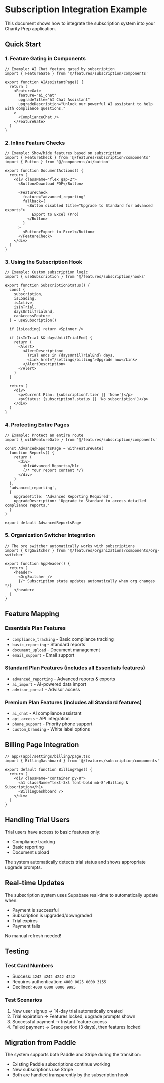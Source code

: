 # Subscription Integration Example

This document shows how to integrate the subscription system into your Charity Prep application.

## Quick Start

### 1. Feature Gating in Components

```tsx
// Example: AI Chat feature gated by subscription
import { FeatureGate } from '@/features/subscription/components'

export function AIAssistantPage() {
  return (
    <FeatureGate 
      feature="ai_chat"
      upgradeTitle="AI Chat Assistant"
      upgradeDescription="Unlock our powerful AI assistant to help with compliance questions."
    >
      <ComplianceChat />
    </FeatureGate>
  )
}
```

### 2. Inline Feature Checks

```tsx
// Example: Show/hide features based on subscription
import { FeatureCheck } from '@/features/subscription/components'
import { Button } from '@/components/ui/button'

export function DocumentActions() {
  return (
    <div className="flex gap-2">
      <Button>Download PDF</Button>
      
      <FeatureCheck 
        feature="advanced_reporting"
        fallback={
          <Button disabled title="Upgrade to Standard for advanced exports">
            Export to Excel (Pro)
          </Button>
        }
      >
        <Button>Export to Excel</Button>
      </FeatureCheck>
    </div>
  )
}
```

### 3. Using the Subscription Hook

```tsx
// Example: Custom subscription logic
import { useSubscription } from '@/features/subscription/hooks'

export function SubscriptionStatus() {
  const { 
    subscription, 
    isLoading, 
    isActive, 
    isInTrial, 
    daysUntilTrialEnd,
    canAccessFeature 
  } = useSubscription()

  if (isLoading) return <Spinner />

  if (isInTrial && daysUntilTrialEnd) {
    return (
      <Alert>
        <AlertDescription>
          Trial ends in {daysUntilTrialEnd} days. 
          <Link href="/settings/billing">Upgrade now</Link>
        </AlertDescription>
      </Alert>
    )
  }

  return (
    <div>
      <p>Current Plan: {subscription?.tier || 'None'}</p>
      <p>Status: {subscription?.status || 'No subscription'}</p>
    </div>
  )
}
```

### 4. Protecting Entire Pages

```tsx
// Example: Protect an entire route
import { withFeatureGate } from '@/features/subscription/components'

const AdvancedReportsPage = withFeatureGate(
  function Reports() {
    return (
      <div>
        <h1>Advanced Reports</h1>
        {/* Your report content */}
      </div>
    )
  },
  'advanced_reporting',
  {
    upgradeTitle: 'Advanced Reporting Required',
    upgradeDescription: 'Upgrade to Standard to access detailed compliance reports.'
  }
)

export default AdvancedReportsPage
```

### 5. Organization Switcher Integration

```tsx
// The org switcher automatically works with subscriptions
import { OrgSwitcher } from '@/features/organizations/components/org-switcher'

export function AppHeader() {
  return (
    <header>
      <OrgSwitcher />
      {/* Subscription state updates automatically when org changes */}
    </header>
  )
}
```

## Feature Mapping

### Essentials Plan Features
- `compliance_tracking` - Basic compliance tracking
- `basic_reporting` - Standard reports
- `document_upload` - Document management
- `email_support` - Email support

### Standard Plan Features (includes all Essentials features)
- `advanced_reporting` - Advanced reports & exports
- `ai_import` - AI-powered data import
- `advisor_portal` - Advisor access

### Premium Plan Features (includes all Standard features)
- `ai_chat` - AI compliance assistant
- `api_access` - API integration
- `phone_support` - Priority phone support
- `custom_branding` - White label options

## Billing Page Integration

```tsx
// app/(app)/settings/billing/page.tsx
import { BillingDashboard } from '@/features/subscription/components'

export default function BillingPage() {
  return (
    <div className="container py-8">
      <h1 className="text-3xl font-bold mb-8">Billing & Subscription</h1>
      <BillingDashboard />
    </div>
  )
}
```

## Handling Trial Users

Trial users have access to basic features only:
- Compliance tracking
- Basic reporting  
- Document upload

The system automatically detects trial status and shows appropriate upgrade prompts.

## Real-time Updates

The subscription system uses Supabase real-time to automatically update when:
- Payment is successful
- Subscription is upgraded/downgraded
- Trial expires
- Payment fails

No manual refresh needed!

## Testing

### Test Card Numbers
- Success: `4242 4242 4242 4242`
- Requires authentication: `4000 0025 0000 3155`
- Declined: `4000 0000 0000 9995`

### Test Scenarios
1. New user signup → 14-day trial automatically created
2. Trial expiration → Features locked, upgrade prompts shown
3. Successful payment → Instant feature access
4. Failed payment → Grace period (3 days), then features locked

## Migration from Paddle

The system supports both Paddle and Stripe during the transition:
- Existing Paddle subscriptions continue working
- New subscriptions use Stripe
- Both are handled transparently by the subscription hook